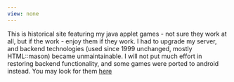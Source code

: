 ```yaml
---
view: none
---
```


This is historical site featuring my java applet games -  not sure they work at all, but if the work  - enjoy them if they work. 
I had to upgrade my server, and backend technologies (used since 1999 unchanged, mostly HTML::mason) became unmaintainable. I will not 
put much effort in restoring backend functionality,  and some games were ported  to android instead. You may look for them [here](http://www.pribluda.de/android/) 